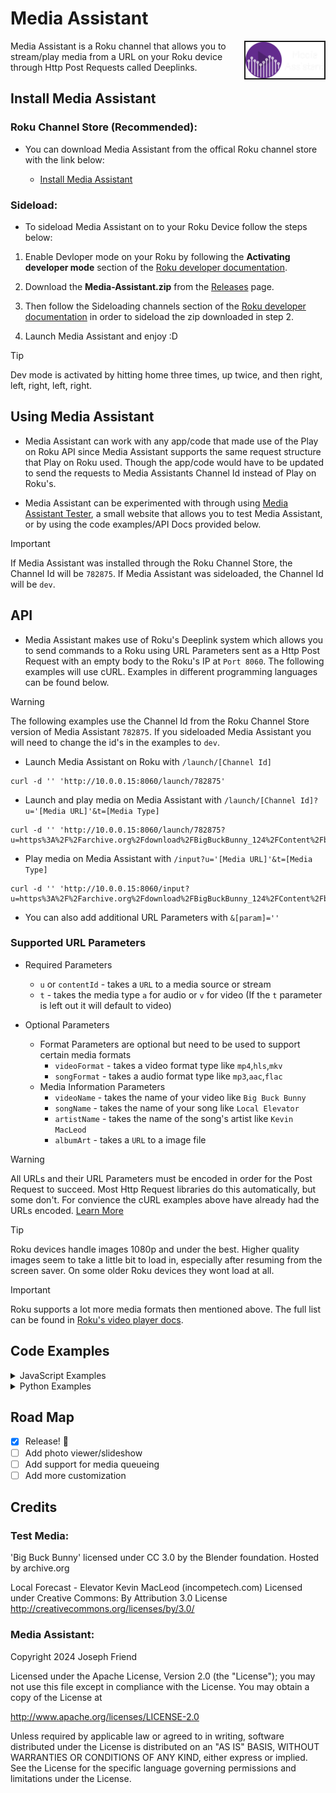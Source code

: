# Media Assistant

<img src="./docs/assets/logo_full.png" width="25%" border="2" align="right" />

Media Assistant is a Roku channel that allows you to stream/play media from a URL on your Roku device through Http Post Requests called Deeplinks. 

<!-- View the [Media Assiatant Website](https://medievalapple.net/Media-Assistant.html) for more info. -->

## Install Media Assistant

###  Roku Channel Store (Recommended):
- You can download Media Assistant from the offical Roku channel store with the link below:

    - [Install Media Assistant](https://channelstore.roku.com/details/625f8ef7740dff93df7d85fc510303b4/media-assistant)

### Sideload:
- To sideload Media Assistant on to your Roku Device follow the steps below:

1. Enable Devloper mode on your Roku by following the **Activating developer mode** section of the [Roku developer documentation](https://developer.roku.com/en-gb/docs/developer-program/getting-started/developer-setup.md).

2. Download the **Media-Assistant.zip** from the [Releases](https://github.com/MedievalApple/Media-Assistant/releases) page.

3. Then follow the Sideloading channels section of the [Roku developer documentation](https://developer.roku.com/en-gb/docs/developer-program/getting-started/developer-setup.md) in order to sideload the zip downloaded in step 2.

4. Launch Media Assistant and enjoy :D

> [!TIP]
> Dev mode is activated by hitting home three times, up twice, and then right, left, right, left, right.

## Using Media Assistant

- Media Assistant can work with any app/code that made use of the Play on Roku API since Media Assistant supports the same request structure that Play on Roku used. Though the app/code would have to be updated to send the requests to Media Assistants Channel Id instead of Play on Roku's.

- Media Assistant can be experimented with through using [Media Assistant Tester](https://ma.medievalapple.net/), a small website that allows you to test Media Assistant, or by using the code examples/API Docs provided below.

> [!IMPORTANT]
> If Media Assistant was installed through the Roku Channel Store, the Channel Id will be `782875`. If Media Assistant was sideloaded, the Channel Id will be `dev`.

## API

- Media Assistant makes use of Roku's Deeplink system which allows you to send commands to a Roku using URL Parameters sent as a Http Post Request with an empty body to the Roku's IP at `Port 8060`. The following examples will use cURL. Examples in different programming languages can be found below.

> [!Warning]
> The following examples use the Channel Id from the Roku Channel Store version of Media Assistant `782875`. If you sideloaded Media Assistant you will need to change the id's in the examples to `dev`.

- Launch Media Assistant on Roku with `/launch/[Channel Id]`
```cURL
curl -d '' 'http://10.0.0.15:8060/launch/782875'
```

- Launch and play media on Media Assistant with `/launch/[Channel Id]?u='[Media URL]'&t=[Media Type]`
```cURL
curl -d '' 'http://10.0.0.15:8060/launch/782875?u=https%3A%2F%2Farchive.org%2Fdownload%2FBigBuckBunny_124%2FContent%2Fbig_buck_bunny_720p_surround.mp4&t=v'
```

- Play media on Media Assistant with `/input?u='[Media URL]'&t=[Media Type]`
```cURL
curl -d '' 'http://10.0.0.15:8060/input?u=https%3A%2F%2Farchive.org%2Fdownload%2FBigBuckBunny_124%2FContent%2Fbig_buck_bunny_720p_surround.mp4&t=v'
```

- You can also add additional URL Parameters with `&[param]=''`

### Supported URL Parameters

- Required Parameters

    - `u` or `contentId` - takes a `URL` to a media source or stream
    - `t` - takes the media type `a` for audio or `v` for video (If the `t` parameter is left out it will default to video)

- Optional Parameters
    - Format Parameters are optional but need to be used to support certain media formats
        - `videoFormat` - takes a video format type like `mp4`,`hls`,`mkv`
        - `songFormat` - takes a audio format type like `mp3`,`aac`,`flac`
    - Media Information Parameters
        - `videoName` - takes the name of your video like `Big Buck Bunny`
        - `songName` - takes the name of your song like `Local Elevator`
        - `artistName` - takes the name of the song's artist like `Kevin MacLeod`
        - `albumArt` - takes a `URL` to a image file

> [!WARNING]
> All URLs and their URL Parameters must be encoded in order for the Post Request to succeed. Most Http Request libraries do this automatically, but some don't. For convience the cURL examples above have already had the URLs encoded. [Learn More](https://www.w3schools.com/tags/ref_urlencode.ASP)

> [!TIP] 
> Roku devices handle images 1080p and under the best. Higher quality images seem to take a little bit to load in, especially after resuming from the screen saver. On some older Roku devices they wont load at all.

> [!IMPORTANT] 
> Roku supports a lot more media formats then mentioned above. The full list can be found in [Roku's video player docs](https://developer.roku.com/en-gb/docs/references/scenegraph/media-playback-nodes/video.md).



## Code Examples

<details>

<summary>JavaScript Examples</summary>

<br>

The JavaScript examples make use of the built-in fetch library and follows the same URL Parameters as listed in the API section above.

- Launch Media Assistant on Roku with `/launch/[Channel Id]`
```javascript
const rokuIP = '10.0.0.15'
const channelID = '782875'

async function sendDeeplink() {

    // Make deeplink request to Media Assistant
    await fetch(`http://${rokuIP}:8060/launch/${channelID}`, {
        method: "POST",
        mode: "no-cors",
        headers: {
            "Content-Type": "application/json",
        },
        body: JSON.stringify({}),
    })

    console.log("Deeplink sent to Media Assistant")
}

sendDeeplink()
```

- Launch and play media on Media Assistant with `/launch/[Channel Id]?u='[Media URL]'&t=[Media Type]`
```javascript
const rokuIP = '10.0.0.15'
const channelID = '782875'

async function sendDeeplink(urlParams) {

    // Encode URL Parameters
    const params = new URLSearchParams(urlParams).toString()

    // Make deeplink request to Media Assistant
    await fetch(`http://${rokuIP}:8060/launch/${channelID}?` + params, {
        method: "POST",
        mode: "no-cors",
        headers: {
            "Content-Type": "application/json",
        },
        body: JSON.stringify({}),
    })

    console.log("Deeplink sent to Media Assistant")
}

sendDeeplink({'u': 'https://archive.org/download/BigBuckBunny_124/Content/big_buck_bunny_720p_surround.mp4', 't': 'v'})
```

- Play media on Media Assistant with `/input?u='[Media URL]'&t=[Media Type]`
```javascript
const rokuIP = '10.0.0.15'

async function sendDeeplink(urlParams) {

    // Encode URL Parameters
    const params = new URLSearchParams(urlParams).toString()

    // Make deeplink request to Media Assistant
    await fetch(`http://${rokuIP}:8060/input?` + params, {
        method: "POST",
        mode: "no-cors",
        headers: {
            "Content-Type": "application/json",
        },
        body: JSON.stringify({}),
    })

    console.log("Deeplink sent to Media Assistant")
}

sendDeeplink({'u': 'https://archive.org/download/BigBuckBunny_124/Content/big_buck_bunny_720p_surround.mp4', 't': 'v'})
```

</details>

<details>

<summary>Python Examples</summary>

<br>

The Python examples make use of the requests library and follows the same URL Parameters as listed in the API section above.

- Launch Media Assistant on Roku with `/launch/[Channel Id]`
```python
import requests

rokuIP = '10.0.0.15'
channelID = '782875'

# Make deeplink request to Media Assistant
r = requests.post(f'http://{rokuIP}:8060/launch/{channelID}', data ={})

# Check status code to verify Media Assistant recieved the request
if r.status_code == requests.codes.ok:
    print('Media Assistant recieved deeplink Sucessfully')
else:
    print('Media Assistant responed with a error!')
```

- Launch and play media on Media Assistant with `/launch/[Channel Id]?u='[Media URL]'&t=[Media Type]`
```python
import requests

rokuIP = '10.0.0.15'
channelID = '782875'

# Make deeplink request to Media Assistant
urlParams = {'u': 'https://archive.org/download/BigBuckBunny_124/Content/big_buck_bunny_720p_surround.mp4', 't': 'v'}
r = requests.post(f'http://{rokuIP}:8060/launch/{channelID}', params=urlParams, data ={})

# Check status code to verify Media Assistant recieved the request
if r.status_code == requests.codes.ok:
    print('Media Assistant recieved deeplink Sucessfully')
else:
    print('Media Assistant responed with a error!')
```

- Play media on Media Assistant with `/input?u='[Media URL]'&t=[Media Type]`
```python
import requests

rokuIP = '10.0.0.15'

# Make deeplink request to Media Assistant
urlParams = {'u': 'https://archive.org/download/BigBuckBunny_124/Content/big_buck_bunny_720p_surround.mp4', 't': 'v'}
r = requests.post(f'http://{rokuIP}:8060/input', params=urlParams, data ={})

# Check status code to verify Media Assistant recieved the request
if r.status_code == requests.codes.ok:
    print('Media Assistant recieved deeplink Sucessfully')
else:
    print('Media Assistant responed with a error!')
```

</details>


## Road Map

- [x] Release! :tada:
- [ ] Add photo viewer/slideshow
- [ ] Add support for media queueing
- [ ] Add more customization

## Credits

### Test Media:

'Big Buck Bunny' licensed under CC 3.0 by the Blender foundation. Hosted by archive.org

Local Forecast - Elevator Kevin MacLeod (incompetech.com)
Licensed under Creative Commons: By Attribution 3.0 License
http://creativecommons.org/licenses/by/3.0/

### Media Assistant:

Copyright 2024 Joseph Friend

Licensed under the Apache License, Version 2.0 (the "License");
you may not use this file except in compliance with the License.
You may obtain a copy of the License at

http://www.apache.org/licenses/LICENSE-2.0

Unless required by applicable law or agreed to in writing, software
distributed under the License is distributed on an "AS IS" BASIS,
WITHOUT WARRANTIES OR CONDITIONS OF ANY KIND, either express or implied.
See the License for the specific language governing permissions and
limitations under the License.
